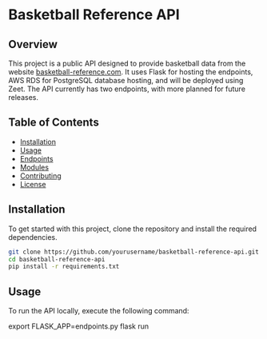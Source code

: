 # Basketball Reference API

## Overview

This project is a public API designed to provide basketball data from the website [basketball-reference.com](https://www.basketball-reference.com). It uses Flask for hosting the endpoints, AWS RDS for PostgreSQL database hosting, and will be deployed using Zeet. The API currently has two endpoints, with more planned for future releases.

## Table of Contents

- [Installation](#installation)
- [Usage](#usage)
- [Endpoints](#endpoints)
- [Modules](#modules)
- [Contributing](#contributing)
- [License](#license)

## Installation

To get started with this project, clone the repository and install the required dependencies.

```bash
git clone https://github.com/yourusername/basketball-reference-api.git
cd basketball-reference-api
pip install -r requirements.txt
```

## Usage
To run the API locally, execute the following command:

export FLASK_APP=endpoints.py
flask run

